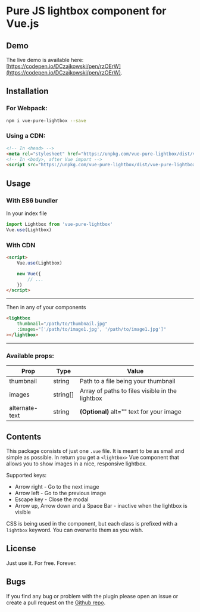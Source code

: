 # Pure JS lightbox component for Vue.js
## Demo
The live demo is available here: [https://codepen.io/DCzajkowski/pen/rzOErW](https://codepen.io/DCzajkowski/pen/rzOErW).

## Installation
### For Webpack:
```bash
npm i vue-pure-lightbox --save
```

### Using a CDN:
```html
<!-- In <head> -->
<meta rel="stylesheet" href="https://unpkg.com/vue-pure-lightbox/dist/vue-pure-lightbox.css">
<!-- In <body>, after Vue import -->
<script src="https://unpkg.com/vue-pure-lightbox/dist/vue-pure-lightbox.js"></script>
```

## Usage
### With ES6 bundler
In your index file
```js
import Lightbox from 'vue-pure-lightbox'
Vue.use(Lightbox)
```

### With CDN
```html
<script>
    Vue.use(Lightbox)

    new Vue({
        // ...
    })
</script>
```

---

Then in any of your components
```html
<lightbox
    thumbnail="/path/to/thumbnail.jpg"
    :images="['/path/to/image1.jpg', '/path/to/image1.jpg']"
></lightbox>
```

---

### Available props:

| Prop           | Type     | Value                                           |
| -------------- | -------- | ----------------------------------------------- |
| thumbnail      | string   | Path to a file being your thumbnail             |
| images         | string[] | Array of paths to files visible in the lightbox |
| alternate-text | string   | **(Optional)** alt="" text for your image       |

## Contents
This package consists of just one `.vue` file. It is meant to be as small and simple as possible.
In return you get a `<lightbox>` Vue component that allows you to show images in a nice, responsive lightbox.

Supported keys:
- Arrow right - Go to the next image
- Arrow left - Go to the previous image
- Escape key - Close the modal
- Arrow up, Arrow down and a Space Bar - inactive when the lightbox is visible

CSS is being used in the component, but each class is prefixed with a `lightbox` keyword. You can overwrite them as you wish.

## License
Just use it. For free. Forever.

## Bugs
If you find any bug or problem with the plugin please open an issue or create a pull request on the [Github repo](https://github.com/DCzajkowski/vue-lightbox).
